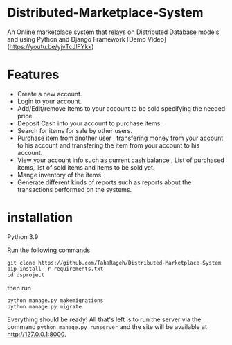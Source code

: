 # Distributed-Marketplace-System
An Online marketplace system that relays on Distributed Database models and using Python and Django Framework
[Demo Video] (https://youtu.be/yjvTcJlFYkk)

# Features
* Create a new account.
* Login to your account.
* Add/Edit/remove Items to your account to be sold specifying the needed price.
* Deposit Cash into your account to purchase items.
* Search for items for sale by other users.
* Purchase item from another user , transfering money from your account to his account and transfering the item from your account to his account.
* View your account info such as current cash balance , List of purchased items, list of sold items and items to be sold yet.
* Mange inventory of the items.
* Generate different kinds of reports such as reports about the transactions performed on the systems.

# installation
Python 3.9

Run the following commands

```
git clone https://github.com/TahaRageh/Distributed-Marketplace-System
pip install -r requirements.txt
cd dsproject
```
then run 
```
python manage.py makemigrations
python manage.py migrate
```

Everything should be ready! All that's left is to run the server via the command `python manage.py runserver` and the site will be available at http://127.0.0.1:8000.
